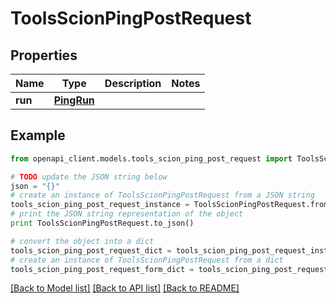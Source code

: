 # ToolsScionPingPostRequest


## Properties

Name | Type | Description | Notes
------------ | ------------- | ------------- | -------------
**run** | [**PingRun**](PingRun.md) |  | 

## Example

```python
from openapi_client.models.tools_scion_ping_post_request import ToolsScionPingPostRequest

# TODO update the JSON string below
json = "{}"
# create an instance of ToolsScionPingPostRequest from a JSON string
tools_scion_ping_post_request_instance = ToolsScionPingPostRequest.from_json(json)
# print the JSON string representation of the object
print ToolsScionPingPostRequest.to_json()

# convert the object into a dict
tools_scion_ping_post_request_dict = tools_scion_ping_post_request_instance.to_dict()
# create an instance of ToolsScionPingPostRequest from a dict
tools_scion_ping_post_request_form_dict = tools_scion_ping_post_request.from_dict(tools_scion_ping_post_request_dict)
```
[[Back to Model list]](../README.md#documentation-for-models) [[Back to API list]](../README.md#documentation-for-api-endpoints) [[Back to README]](../README.md)


